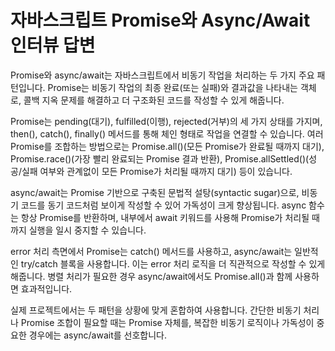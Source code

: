 # 자바스크립트 Promise와 Async/Await 인터뷰 답변

Promise와 async/await는 자바스크립트에서 비동기 작업을 처리하는 두 가지 주요 패턴입니다. Promise는 비동기 작업의 최종 완료(또는 실패)와 결과값을 나타내는 객체로, 콜백 지옥 문제를 해결하고 더 구조화된 코드를 작성할 수 있게 해줍니다.

Promise는 pending(대기), fulfilled(이행), rejected(거부)의 세 가지 상태를 가지며, then(), catch(), finally() 메서드를 통해 체인 형태로 작업을 연결할 수 있습니다. 여러 Promise를 조합하는 방법으로는 Promise.all()(모든 Promise가 완료될 때까지 대기), Promise.race()(가장 빨리 완료되는 Promise 결과 반환), Promise.allSettled()(성공/실패 여부와 관계없이 모든 Promise가 처리될 때까지 대기) 등이 있습니다.

async/await는 Promise 기반으로 구축된 문법적 설탕(syntactic sugar)으로, 비동기 코드를 동기 코드처럼 보이게 작성할 수 있어 가독성이 크게 향상됩니다. async 함수는 항상 Promise를 반환하며, 내부에서 await 키워드를 사용해 Promise가 처리될 때까지 실행을 일시 중지할 수 있습니다.

error 처리 측면에서 Promise는 catch() 메서드를 사용하고, async/await는 일반적인 try/catch 블록을 사용합니다. 이는 error 처리 로직을 더 직관적으로 작성할 수 있게 해줍니다. 병렬 처리가 필요한 경우 async/await에서도 Promise.all()과 함께 사용하면 효과적입니다.

실제 프로젝트에서는 두 패턴을 상황에 맞게 혼합하여 사용합니다. 간단한 비동기 처리나 Promise 조합이 필요할 때는 Promise 자체를, 복잡한 비동기 로직이나 가독성이 중요한 경우에는 async/await를 선호합니다.